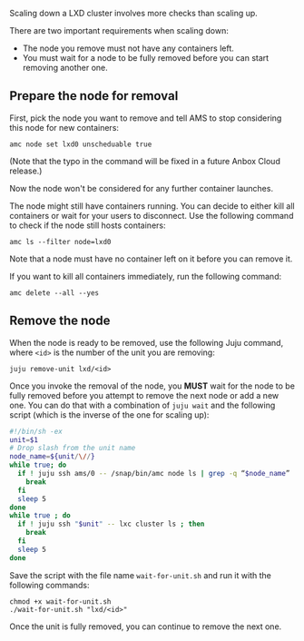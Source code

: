 Scaling down a LXD cluster involves more checks than scaling up.

There are two important requirements when scaling down:
 - The node you remove must not have any containers left.
 - You must wait for a node to be fully removed before you can start removing another one.

## Prepare the node for removal

First, pick the node you want to remove and tell AMS to stop considering this node for new containers:

    amc node set lxd0 unscheduable true

(Note that the typo in the command will be fixed in a future Anbox Cloud release.)

Now the node won't be considered for any further container launches.

The node might still have containers running. You can decide to either kill all containers or wait for your users to disconnect.
Use the following command to check if the node still hosts containers:

    amc ls --filter node=lxd0

Note that a node must have no container left on it before you can remove it.

If you want to kill all containers immediately, run the following command:

    amc delete --all --yes

## Remove the node

When the node is ready to be removed, use the following Juju command, where `<id>` is the number of the unit you are removing:

    juju remove-unit lxd/<id>

Once you invoke the removal of the node, you **MUST** wait for the node to be fully removed before you attempt to remove the next node or add a new one. You can do that with a combination of `juju wait` and the following script (which is the inverse of the one for scaling up):

```bash
#!/bin/sh -ex
unit=$1
# Drop slash from the unit name
node_name=${unit/\//}
while true; do
  if ! juju ssh ams/0 -- /snap/bin/amc node ls | grep -q “$node_name”
    break
  fi
  sleep 5
done
while true ; do
  if ! juju ssh "$unit" -- lxc cluster ls ; then
    break
  fi
  sleep 5
done
```

Save the script with the file name `wait-for-unit.sh` and run it with the following commands:

    chmod +x wait-for-unit.sh
    ./wait-for-unit.sh "lxd/<id>"

Once the unit is fully removed, you can continue to remove the next one.

